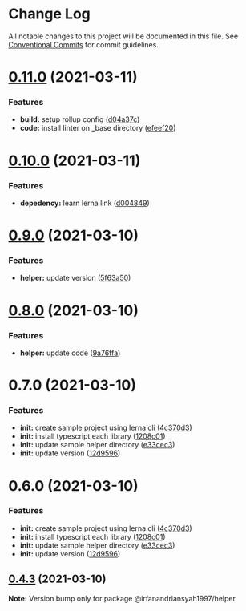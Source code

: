# Change Log

All notable changes to this project will be documented in this file.
See [Conventional Commits](https://conventionalcommits.org) for commit guidelines.

# [0.11.0](https://github.com/irfanandriansyah1997/lerna/compare/@irfanandriansyah1997/helper@0.10.0...@irfanandriansyah1997/helper@0.11.0) (2021-03-11)


### Features

* **build:** setup rollup config ([d04a37c](https://github.com/irfanandriansyah1997/lerna/commit/d04a37c634fe958352f03746d1afd4acb524cf87))
* **code:** install linter on _base directory ([efeef20](https://github.com/irfanandriansyah1997/lerna/commit/efeef2029fc7221b746bdfd3674f463fa8a19a22))





# [0.10.0](https://github.com/irfanandriansyah1997/lerna/compare/@irfanandriansyah1997/helper@0.9.0...@irfanandriansyah1997/helper@0.10.0) (2021-03-11)


### Features

* **depedency:** learn lerna link ([d004849](https://github.com/irfanandriansyah1997/lerna/commit/d0048496e8689207d809e5a407818af76d274237))





# [0.9.0](https://github.com/irfanandriansyah1997/lerna/compare/@irfanandriansyah1997/helper@0.8.0...@irfanandriansyah1997/helper@0.9.0) (2021-03-10)


### Features

* **helper:** update version ([5f63a50](https://github.com/irfanandriansyah1997/lerna/commit/5f63a50d410c41d21bf6e5dfca73514b965026ed))





# [0.8.0](https://github.com/irfanandriansyah1997/lerna/compare/@irfanandriansyah1997/helper@0.7.0...@irfanandriansyah1997/helper@0.8.0) (2021-03-10)


### Features

* **helper:** update code ([9a76ffa](https://github.com/irfanandriansyah1997/lerna/commit/9a76ffa3a8364c01964f27b3175c1df277c550a4))





# 0.7.0 (2021-03-10)


### Features

* **init:** create sample project using lerna cli ([4c370d3](https://github.com/irfanandriansyah1997/lerna/commit/4c370d31166b951eaf7fa6b000795482a902865d))
* **init:** install typescript each library ([1208c01](https://github.com/irfanandriansyah1997/lerna/commit/1208c01fdb408b15a729b28acecd6fdf6196c635))
* **init:** update sample helper directory ([e33cec3](https://github.com/irfanandriansyah1997/lerna/commit/e33cec34da0d9c798a77a4a4508e55f3826d9427))
* **init:** update version ([12d9596](https://github.com/irfanandriansyah1997/lerna/commit/12d9596a4063b55a257ce73b90f0f90addc85989))





# 0.6.0 (2021-03-10)


### Features

* **init:** create sample project using lerna cli ([4c370d3](https://github.com/irfanandriansyah1997/lerna/commit/4c370d31166b951eaf7fa6b000795482a902865d))
* **init:** install typescript each library ([1208c01](https://github.com/irfanandriansyah1997/lerna/commit/1208c01fdb408b15a729b28acecd6fdf6196c635))
* **init:** update sample helper directory ([e33cec3](https://github.com/irfanandriansyah1997/lerna/commit/e33cec34da0d9c798a77a4a4508e55f3826d9427))
* **init:** update version ([12d9596](https://github.com/irfanandriansyah1997/lerna/commit/12d9596a4063b55a257ce73b90f0f90addc85989))





## [0.4.3](https://github.com/irfanandriansyah1997/lerna/compare/@irfanandriansyah1997/helper@0.4.1...@irfanandriansyah1997/helper@0.4.3) (2021-03-10)

**Note:** Version bump only for package @irfanandriansyah1997/helper
